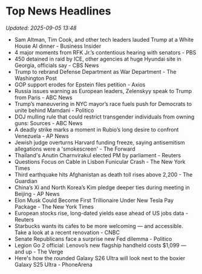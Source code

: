 # Top News Headlines

_Updated: 2025-09-05 13:48_

- Sam Altman, Tim Cook, and other tech leaders lauded Trump at a White House AI dinner - Business Insider
- 4 major moments from RFK Jr.’s contentious hearing with senators - PBS
- 450 detained in raid by ICE, other agencies at huge Hyundai site in Georgia, officials say - CBS News
- Trump to rebrand Defense Department as War Department - The Washington Post
- GOP support erodes for Epstein files petition - Axios
- Russia issues warning as European leaders, Zelenskyy speak to Trump from Paris - ABC News
- Trump’s maneuvering in NYC mayor’s race fuels push for Democrats to unite behind Mamdani - Politico
- DOJ mulling rule that could restrict transgender individuals from owning guns: Sources - ABC News
- A deadly strike marks a moment in Rubio’s long desire to confront Venezuela - AP News
- Jewish judge overturns Harvard funding freeze, saying antisemitism allegations were a 'smokescreen' - The Forward
- Thailand's Anutin Charnvirakul elected PM by parliament - Reuters
- Questions Focus on Cable in Lisbon Funicular Crash - The New York Times
- Third earthquake hits Afghanistan as death toll rises above 2,200 - The Guardian
- China’s Xi and North Korea’s Kim pledge deeper ties during meeting in Beijing - AP News
- Elon Musk Could Become First Trillionaire Under New Tesla Pay Package - The New York Times
- European stocks rise, long-dated yields ease ahead of US jobs data - Reuters
- Starbucks wants its cafes to be more welcoming — and accessible. Take a look at a recent renovation - CNBC
- Senate Republicans face a surprise new Fed dilemma - Politico
- Legion Go 2 official: Lenovo’s new flagship handheld costs $1,099 — and up - The Verge
- Here's how the rounded Galaxy S26 Ultra will look next to the boxier Galaxy S25 Ultra - PhoneArena